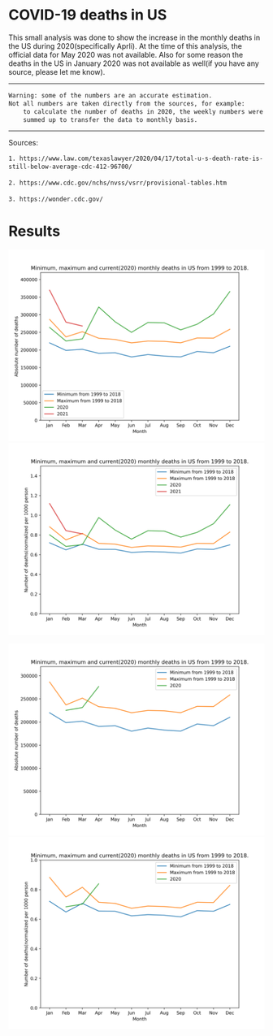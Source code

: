 # COVID-19 deaths in US

This small analysis was done to show the increase in the monthly deaths
in the US during 2020(specifically Aprli).
At the time of this analysis, the official data for May 2020 was not available.
Also for some reason the deaths in the US in January 2020 was not available as well(if you have any source, please let me know).

***************** ** **
    Warning: some of the numbers are an accurate estimation.
    Not all numbers are taken directly from the sources, for example:
        to calculate the number of deaths in 2020, the weekly numbers were
        summed up to transfer the data to monthly basis.
** ** **

Sources:

    1. https://www.law.com/texaslawyer/2020/04/17/total-u-s-death-rate-is-still-below-average-cdc-412-96700/
    
    2. https://www.cdc.gov/nchs/nvss/vsrr/provisional-tables.htm
    
    3. https://wonder.cdc.gov/


# Results
![Update 2021: Absolute values](results/absolute_2021.png)
![Update 2021: Normalized values](results/normalized_to_1000_2021.png)

![Absolute values](results/absolute.png)
![Normalized values](results/normalized_to_1000.png)

